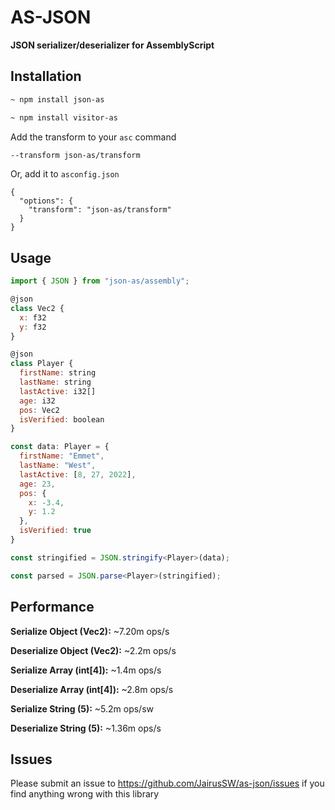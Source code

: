 # AS-JSON

**JSON serializer/deserializer for AssemblyScript**

## Installation

```bash
~ npm install json-as
```
```bash
~ npm install visitor-as
```

Add the transform to your `asc` command

```bash
--transform json-as/transform
```

Or, add it to `asconfig.json`

```
{
  "options": {
    "transform": "json-as/transform"
  }
}
```

## Usage

```js
import { JSON } from "json-as/assembly";

@json
class Vec2 {
  x: f32
  y: f32
}

@json
class Player {
  firstName: string
  lastName: string
  lastActive: i32[]
  age: i32
  pos: Vec2
  isVerified: boolean
}

const data: Player = {
  firstName: "Emmet",
  lastName: "West",
  lastActive: [8, 27, 2022],
  age: 23,
  pos: {
    x: -3.4,
    y: 1.2
  },
  isVerified: true
}

const stringified = JSON.stringify<Player>(data);

const parsed = JSON.parse<Player>(stringified);
```


## Performance

**Serialize Object (Vec2):** ~7.20m ops/s

**Deserialize Object (Vec2):** ~2.2m ops/s

**Serialize Array (int[4]):** ~1.4m ops/s

**Deserialize Array (int[4]):** ~2.8m ops/s

**Serialize String (5):** ~5.2m ops/sw

**Deserialize String (5):** ~1.36m ops/s

## Issues

Please submit an issue to https://github.com/JairusSW/as-json/issues if you find anything wrong with this library
